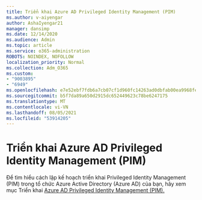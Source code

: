 ```yaml
---
title: Triển khai Azure AD Privileged Identity Management (PIM)
ms.author: v-aiyengar
author: AshaIyengar21
manager: dansimp
ms.date: 12/14/2020
ms.audience: Admin
ms.topic: article
ms.service: o365-administration
ROBOTS: NOINDEX, NOFOLLOW
localization_priority: Normal
ms.collection: Adm_O365
ms.custom:
- "9003895"
- "6949"
ms.openlocfilehash: e7e52ebf7fdb6a7cb07cf1d960fc14263ad0dbfab00ea9968feabbfa4b05c975
ms.sourcegitcommit: b5f7da89a650d2915dc652449623c78be6247175
ms.translationtype: MT
ms.contentlocale: vi-VN
ms.lasthandoff: 08/05/2021
ms.locfileid: "53914205"
---
```

# <a name="deploy-azure-ad-privileged-identity-management-pim"></a>Triển khai Azure AD Privileged Identity Management (PIM)

Để tìm hiểu cách lập kế hoạch triển khai Privileged Identity Management (PIM) trong tổ chức Azure Active Directory (Azure AD) của bạn, hãy xem mục Triển khai [Azure AD Privileged Identity Management (PIM).](https://go.microsoft.com/fwlink/?linkid=2132095)